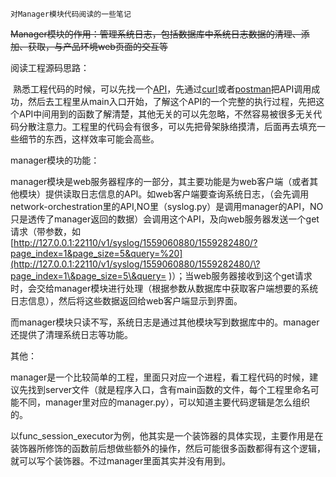 ``对Manager模块代码阅读的一些笔记``

~~Manager模块的作用：管理系统日志，包括数据库中系统日志数据的清理、添加、获取，与产品环境web页面的交互等~~



阅读工程源码思路：

​	熟悉工程代码的时候，可以先找一个[API](https://baike.baidu.com/item/Web%20API/4102287?fr=aladdin)，先通过[curl](https://baike.baidu.com/item/curl/10098606?fr=aladdin)或者[postman](https://www.jianshu.com/p/97ba64888894)把API调用成功，然后去工程里从main入口开始，了解这个API的一个完整的执行过程，先把这个API中间用到的函数了解清楚，其他无关的可以先忽略，不然容易被很多无关代码分散注意力。工程里的代码会有很多，可以先把骨架脉络摸清，后面再去填充一些细节的东西，这样效率可能会高些。



manager模块的功能：

​	manager模块是web服务器程序的一部分，其主要功能是为web客户端（或者其他模块）提供读取日志信息的API。如web客户端要查询系统日志，（会先调用network-orchestration里的API,NO里（syslog.py）是调用manager的API，NO只是透传了manager返回的数据）会调用这个API，及向web服务器发送一个get请求（带参数，如 [http://127.0.0.1:22110/v1/syslog/1559060880/1559282480/?page_index=1&page_size=5&query=%20](http://127.0.0.1:22110/v1/syslog/1559060880/1559282480/\?page_index=1\&page_size=5\&query= )）；当web服务器接收到这个get请求时，会交给manager模块进行处理（根据参数从数据库中获取客户端想要的系统日志信息），然后将这些数据返回给web客户端显示到界面。

​	而manager模块只读不写，系统日志是通过其他模块写到数据库中的。manager还提供了清理系统日志等功能。



其他：

​	manager是一个比较简单的工程，里面只对应一个进程，看工程代码的时候，建议先找到server文件（就是程序入口，含有main函数的文件，每个工程里命名可能不同，manager里对应的manager.py），可以知道主要代码逻辑是怎么组织的。

​	以func_session_executor为例，他其实是一个装饰器的具体实现，主要作用是在装饰器所修饰的函数前后想做些额外的操作，然后可能很多函数都得有这个逻辑，就可以写个装饰器。不过manager里面其实并没有用到。

